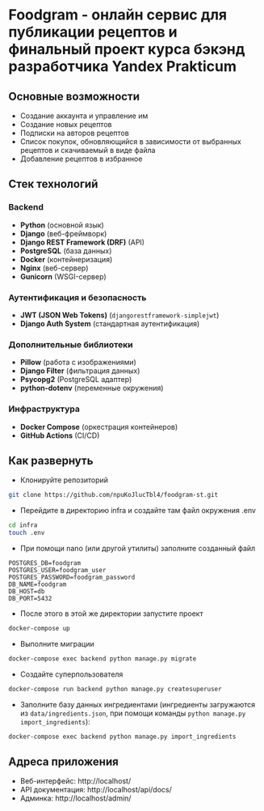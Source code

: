 # Foodgram - онлайн сервис для публикации рецептов и финальный проект курса бэкэнд разработчика Yandex Prakticum
## Основные возможности
- Создание аккаунта и управление им
- Создание новых рецептов
- Подписки на авторов рецептов
- Список покупок, обновляющийся в зависимости от выбранных рецептов и скачиваемый в виде файла
- Добавление рецептов в избранное
## Стек технологий
### **Backend**
- **Python** (основной язык)
- **Django** (веб-фреймворк)
- **Django REST Framework (DRF)** (API)
- **PostgreSQL** (база данных)
- **Docker** (контейнеризация)
- **Nginx** (веб-сервер)
- **Gunicorn** (WSGI-сервер)

### **Аутентификация и безопасность**
- **JWT (JSON Web Tokens)** (`djangorestframework-simplejwt`)
- **Django Auth System** (стандартная аутентификация)

### **Дополнительные библиотеки**
- **Pillow** (работа с изображениями)
- **Django Filter** (фильтрация данных)
- **Psycopg2** (PostgreSQL адаптер)
- **python-dotenv** (переменные окружения)

### **Инфраструктура**
- **Docker Compose** (оркестрация контейнеров)
- **GitHub Actions** (CI/CD)

## Как развернуть
- Клонируйте репозиторий
```bash
git clone https://github.com/npuKoJlucTbl4/foodgram-st.git
```
- Перейдите в директорию infra и создайте там файл окружения .env
```bash
cd infra
touch .env
```
- При помощи nano (или другой утилиты) заполните созданный файл
```
POSTGRES_DB=foodgram
POSTGRES_USER=foodgram_user
POSTGRES_PASSWORD=foodgram_password
DB_NAME=foodgram
DB_HOST=db
DB_PORT=5432
```
- После этого в этой же директории запустите проект
```bash
docker-compose up
```
- Выполните миграции
```bash
docker-compose exec backend python manage.py migrate
```
- Создайте суперпользователя
```bash
docker-compose run backend python manage.py createsuperuser
```
- Заполните базу данных ингредиентами (ингредиенты загружаются из `data/ingredients.json`, при помощи команды `python manage.py import_ingredients`):
```bash
docker-compose exec backend python manage.py import_ingredients
```
## Адреса приложения
- Веб-интерфейс: http://localhost/
- API документация: http://localhost/api/docs/
- Админка: http://localhost/admin/
